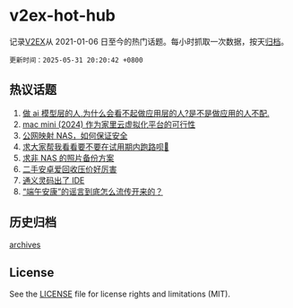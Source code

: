 # v2ex-hot-hub

 记录[V2EX](https://www.v2ex.com/)从 2021-01-06 日至今的热门话题。每小时抓取一次数据，按天[归档](archives)。

`更新时间：2025-05-31 20:20:42 +0800`

## 热议话题

1. [做 ai 模型层的人,为什么会看不起做应用层的人?是不是做应用的人不配.](https://www.v2ex.com/t/1135615)
1. [mac mini (2024) 作为家里云虚拟化平台的可行性](https://www.v2ex.com/t/1135538)
1. [公网映射 NAS，如何保证安全](https://www.v2ex.com/t/1135582)
1. [求大家帮我看看要不要在试用期内跑路呗🙇‍](https://www.v2ex.com/t/1135595)
1. [求非 NAS 的照片备份方案](https://www.v2ex.com/t/1135535)
1. [二手安卓爱回收压价好厉害](https://www.v2ex.com/t/1135591)
1. [通义灵码出了 IDE](https://www.v2ex.com/t/1135587)
1. [“端午安康”的谣言到底怎么流传开来的？](https://www.v2ex.com/t/1135590)

## 历史归档

[archives](archives)

## License

See the [LICENSE](LICENSE) file for license rights and limitations (MIT).

